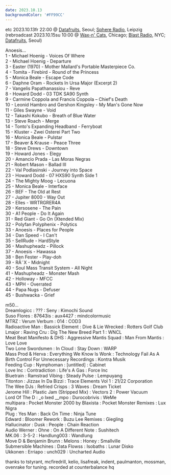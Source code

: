 ```yaml
---
date: 2023.10.13
backgroundColor: '#FF99CC'
---
```


etc 2023.10.13fr 22:00 @ [Datafruits](http://www.datafruits.fm/), Seoul; [Sphere Radio](http://www.sphere-radio.net/), Leipzig  
(rebroadcast 2023.10.15su 10:00 @ [Wax-n' Cats](http://www.twitch.tv/waxncats), Chicago; [Blast Radio](https://blastradio.com/kimochisound), NYC; [Datafruits](http://www.datafruits.fm/), Seoul)  

Anoesis...  
1 - Michael Hoenig - Voices Of Where  
2 - Michael Hoenig - Departure  
3 - Easter (1970) - Mother Mallard's Portable Masterpiece Co.  
4 - Tomita - Firebird - Round of the Princess  
5 - Monica Beale - Escape Code  
6 - Daphne Oram - Rockets In Ursa Major (Excerpt 2)  
7 - Vangelis Papathanassiou - Reve  
8 - Howard Dodd - 03 TDK SA90 Synth  
9 - Carmine Coppola and Francis Coppola – Chief's Death  
10 - Leonid Hambro and Gershon Kingsley - My Man's Gone Now  
11 - Giles Swayne - Void  
12 - Takashi Kokubo - Breath of Blue Water  
13 - Steve Roach - Merge  
14 - Tonto's Expanding Headband - Ferryboat  
15 - Kluster - Zwei Osterei Part Two  
16 - Monica Beale - Pulstar  
17 - Beaver & Krause - Peace Three  
18 - Steve Drews - Downtown  
19 - Howard Jones - Elegy  
20 - Amancio Prada - Las Moras Negras  
21 - Robert Mason - Ballad III  
22 - Val Podlasinski - Journey into Space  
23 - Howard Dodd - 07 HXS90 Synth Side 1  
24 - The Mighty Moog - Lecuona  
25 - Monica Beale - Interface  
26 - BEF - The Old at Rest  
27 - Jupiter 8000 - Way Out  
28 - Elles - WRTRGRER4A  
29 - Kersosene - The Pain  
30 - A1 People - Do It Again  
31 - Red Giant - Go On (Xtended Mix)  
32 - Polyfan Polyphenix - Polytics  
33 - Anoesis - Places for People  
34 - Dan Speed - I Can't  
35 - SellRude - HardStyle  
36 - Mashupheadz - Pillock  
37 - Anoesis - Hawassa  
38 - Ben Fester - Play-doh  
39 - RÃ˜X - Midnight  
40 - Soul Mass Transit System - All Night  
41 - Mashupheadz - Monster Mash  
42 - Holloway - MFCC  
43 - MPH - Overrated  
44 - Papa Nugs - Defuser  
45 - Bushwacka - Grief  

m50...  
Dreamlogicc : ??? : Seny : Kimochi Sound  
Suso Flores : 87643is : aux4427 : mindcolormusic  
MTRZ : Verum Verbum : 014 : COD3  
Radioactive Man : Bassick Element : Dive & Lie Wrecked : Rotters Golf Club  
Lmajor : Raving Cru : Dig The New Breed Part 1 : WNCL  
Meat Beat Manifesto & DHS : Aggressive Mantis Squad : Man From Mantis : Love Love  
Two Lone Swordsmen : In Cloud : Stay Down : WARP  
Mass Prod & Herva : Everything We Know Is Wonk : Technology Fail As A Birth Control For Unnecessary Recordings : Kontra Musik  
Feeding Cup : Nymphoman : \[untitled\] : Cabinet  
Love Inc : Contradiction : Life's A Gas : Force Inc  
Bluetrain : Ramstrad Vibing : Steady Pulse : Lempuyang  
Titonton : Jizzax In Da Bizzi : Trace Elements Vol 1 : 21/22 Corporation  
The Wee DJs : Refried Crisps : 3 Waves : Dream Ticket  
Jerome Hill : Plastic Jam (Stripped Mix) : Vectors 2 : Power Vacuum  
Lord Of The D : \_o Ixed \_\_mpo : Durocobrivis : WeMe  
multipara : Pocket Monster 2000 by Blaxista : Pocket Monster Remixes : Lux Nigra  
Plug : Yes Man : Back On Time : Ninja Tune  
Edward : Bloomer Rework : Buzu Lee Remixes : Giegling  
Hallucinator : Dusk : People : Chain Reaction  
Audio Werner : Ohne : On A Different Note : Sushitech  
MK.06 : 3-5-2 : Handlung003 : Wandlung  
Move D & Benjamin Brunn : Melons : Honey : Smallville  
Submersible Machines : Data Flowss : Isobaths : Lunar Disko  
Ukkonen : Erriapo : unch029 : Uncharted Audio  

thanks to tstyrant, mcfiredrill, kelio, lisafreak, indent, paulmanton, mossman, ovenrake for tuning. recorded at counterbalance hq